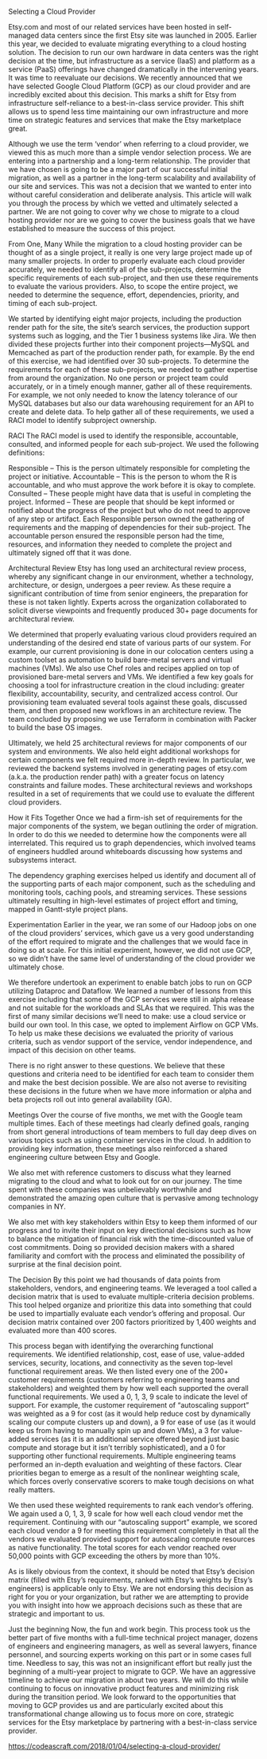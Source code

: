 Selecting a Cloud Provider

Etsy.com and most of our related services have been hosted in self-managed data centers since the first Etsy site was launched in 2005. Earlier this year, we decided to evaluate migrating everything to a cloud hosting solution. The decision to run our own hardware in data centers was the right decision at the time, but infrastructure as a service (IaaS) and platform as a service (PaaS) offerings have changed dramatically in the intervening years. It was time to reevaluate our decisions. We recently announced that we have selected Google Cloud Platform (GCP) as our cloud provider and are incredibly excited about this decision. This marks a shift for Etsy from infrastructure self-reliance to a best-in-class service provider. This shift allows us to spend less time maintaining our own infrastructure and more time on strategic features and services that make the Etsy marketplace great.

Although we use the term ‘vendor’ when referring to a cloud provider, we viewed this as much more than a simple vendor selection process. We are entering into a partnership and a long-term relationship. The provider that we have chosen is going to be a major part of our successful initial migration, as well as a partner in the long-term scalability and availability of our site and services. This was not a decision that we wanted to enter into without careful consideration and deliberate analysis. This article will walk you through the process by which we vetted and ultimately selected a partner. We are not going to cover why we chose to migrate to a cloud hosting provider nor are we going to cover the business goals that we have established to measure the success of this project.

From One, Many
While the migration to a cloud hosting provider can be thought of as a single project, it really is one very large project made up of many smaller projects. In order to properly evaluate each cloud provider accurately, we needed to identify all of the sub-projects, determine the specific requirements of each sub-project, and then use these requirements to evaluate the various providers. Also, to scope the entire project, we needed to determine the sequence, effort, dependencies, priority, and timing of each sub-project.

We started by identifying eight major projects, including the production render path for the site, the site’s search services, the production support systems such as logging, and the Tier 1 business systems like Jira. We then divided these projects further into their component projects—MySQL and Memcached as part of the production render path, for example. By the end of this exercise, we had identified over 30 sub-projects. To determine the requirements for each of these sub-projects, we needed to gather expertise from around the organization. No one person or project team could accurately, or in a timely enough manner, gather all of these requirements. For example, we not only needed to know the latency tolerance of our MySQL databases but also our data warehousing requirement for an API to create and delete data. To help gather all of these requirements, we used a RACI model to identify subproject ownership.

RACI
The RACI model is used to identify the responsible, accountable, consulted, and informed people for each sub-project. We used the following definitions:

Responsible – This is the person ultimately responsible for completing the project or initiative.
Accountable – This is the person to whom the R is accountable, and who must approve the work before it is okay to complete.
Consulted – These people might have data that is useful in completing the project.
Informed – These are people that should be kept informed or notified about the progress of the project but who do not need to approve of any step or artifact.
Each Responsible person owned the gathering of requirements and the mapping of dependencies for their sub-project. The accountable person ensured the responsible person had the time, resources, and information they needed to complete the project and ultimately signed off that it was done.



Architectural Review
Etsy has long used an architectural review process, whereby any significant change in our environment, whether a technology, architecture, or design, undergoes a peer review. As these require a significant contribution of time from senior engineers, the preparation for these is not taken lightly. Experts across the organization collaborated to solicit diverse viewpoints and frequently produced 30+ page documents for architectural review.

We determined that properly evaluating various cloud providers required an understanding of the desired end state of various parts of our system. For example, our current provisioning is done in our colocation centers using a custom toolset as automation to build bare-metal servers and virtual machines (VMs). We also use Chef roles and recipes applied on top of provisioned bare-metal servers and VMs. We identified a few key goals for choosing a tool for infrastructure creation in the cloud including: greater flexibility, accountability, security, and centralized access control. Our provisioning team evaluated several tools against these goals, discussed them, and then proposed new workflows in an architecture review. The team concluded by proposing we use Terraform in combination with Packer to build the base OS images.

Ultimately, we held 25 architectural reviews for major components of our system and environments. We also held eight additional workshops for certain components we felt required more in-depth review. In particular, we reviewed the backend systems involved in generating pages of etsy.com (a.k.a. the production render path) with a greater focus on latency constraints and failure modes. These architectural reviews and workshops resulted in a set of requirements that we could use to evaluate the different cloud providers.

How it Fits Together
Once we had a firm-ish set of requirements for the major components of the system, we began outlining the order of migration. In order to do this we needed to determine how the components were all interrelated. This required us to graph dependencies, which involved teams of engineers huddled around whiteboards discussing how systems and subsystems interact.



The dependency graphing exercises helped us identify and document all of the supporting parts of each major component, such as the scheduling and monitoring tools, caching pools, and streaming services. These sessions ultimately resulting in high-level estimates of project effort and timing, mapped in Gantt-style project plans.



Experimentation
Earlier in the year, we ran some of our Hadoop jobs on one of the cloud providers’ services, which gave us a very good understanding of the effort required to migrate and the challenges that we would face in doing so at scale. For this initial experiment, however, we did not use GCP, so we didn’t have the same level of understanding of the cloud provider we ultimately chose.

We therefore undertook an experiment to enable batch jobs to run on GCP utilizing Dataproc and Dataflow. We learned a number of lessons from this exercise including that some of the GCP services were still in alpha release and not suitable for the workloads and SLAs that we required. This was the first of many similar decisions we’ll need to make: use a cloud service or build our own tool. In this case, we opted to implement Airflow on GCP VMs. To help us make these decisions we evaluated the priority of various criteria, such as vendor support of the service, vendor independence, and impact of this decision on other teams.

There is no right answer to these questions. We believe that these questions and criteria need to be identified for each team to consider them and make the best decision possible. We are also not averse to revisiting these decisions in the future when we have more information or alpha and beta projects roll out into general availability (GA).

Meetings
Over the course of five months, we met with the Google team multiple times. Each of these meetings had clearly defined goals, ranging from short general introductions of team members to full day deep dives on various topics such as using container services in the cloud. In addition to providing key information, these meetings also reinforced a shared engineering culture between Etsy and Google.

We also met with reference customers to discuss what they learned migrating to the cloud and what to look out for on our journey. The time spent with these companies was unbelievably worthwhile and demonstrated the amazing open culture that is pervasive among technology companies in NY.

We also met with key stakeholders within Etsy to keep them informed of our progress and to invite their input on key directional decisions such as how to balance the mitigation of financial risk with the time-discounted value of cost commitments. Doing so provided decision makers with a shared familiarity and comfort with the process and eliminated the possibility of surprise at the final decision point.

The Decision
By this point we had thousands of data points from stakeholders, vendors, and engineering teams. We leveraged a tool called a decision matrix that is used to evaluate multiple-criteria decision problems. This tool helped organize and prioritize this data into something that could be used to impartially evaluate each vendor’s offering and proposal. Our decision matrix contained over 200 factors prioritized by 1,400 weights and evaluated more than 400 scores.

This process began with identifying the overarching functional requirements. We identified relationship, cost, ease of use, value-added services, security, locations, and connectivity as the seven top-level functional requirement areas. We then listed every one of the 200+ customer requirements (customers referring to engineering teams and stakeholders) and weighted them by how well each supported the overall functional requirements. We used a 0, 1, 3, 9 scale to indicate the level of support. For example, the customer requirement of “autoscaling support” was weighted as a 9 for cost (as it would help reduce cost by dynamically scaling our compute clusters up and down), a 9 for ease of use (as it would keep us from having to manually spin up and down VMs), a 3 for value-added services (as it is an additional service offered beyond just basic compute and storage but it isn’t terribly sophisticated), and a 0 for supporting other functional requirements. Multiple engineering teams performed an in-depth evaluation and weighting of these factors. Clear priorities began to emerge as a result of the nonlinear weighting scale, which forces overly conservative scorers to make tough decisions on what really matters.  



We then used these weighted requirements to rank each vendor’s offering. We again used a 0, 1, 3, 9 scale for how well each cloud vendor met the requirement. Continuing with our “autoscaling support” example, we scored each cloud vendor a 9 for meeting this requirement completely in that all the vendors we evaluated provided support for autoscaling compute resources as native functionality. The total scores for each vendor reached over 50,000 points with GCP exceeding the others by more than 10%.



As is likely obvious from the context, it should be noted that Etsy’s decision matrix (filled with Etsy’s requirements, ranked with Etsy’s weights by Etsy’s engineers) is applicable only to Etsy. We are not endorsing this decision as right for you or your organization, but rather we are attempting to provide you with insight into how we approach decisions such as these that are strategic and important to us.

Just the beginning
Now, the fun and work begin. This process took us the better part of five months with a full-time technical project manager, dozens of engineers and engineering managers, as well as several lawyers, finance personnel, and sourcing experts working on this part or in some cases full time. Needless to say, this was not an insignificant effort but really just the beginning of a multi-year project to migrate to GCP. We have an aggressive timeline to achieve our migration in about two years. We will do this while continuing to focus on innovative product features and minimizing risk during the transition period. We look forward to the opportunities that moving to GCP provides us and are particularly excited about this transformational change allowing us to focus more on core, strategic services for the Etsy marketplace by partnering with a best-in-class service provider.

https://codeascraft.com/2018/01/04/selecting-a-cloud-provider/